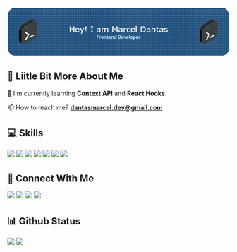 ![Header](./github-header-image.png)


## 💫 Liitle Bit More About Me

<p>🌱 I'm currently learning  <b>Context API</b> and <b>React Hooks</b>.</p>
<p>📫 How to reach me? <b><a href = "mailto: dantasmarcel.dev@gmail.com">dantasmarcel.dev@gmail.com</a></b>
<!-- <p>🔭 I'm currently working on fdg</p>
<p>👯 I want to collaborate on ggh</p>
<p>🙏 I'm looking for help with ht</p> -->
<!-- <p>💬 Ask me about hd</p>
<p>I regularly write articles on <a href="fd">gdf</a></p>
<p>All of my projects are available at <a href="dgbb">bdb</a></p>
<p>Know about my experiences <a href="dgb">here</a></p>
<p>⚡ Fun Fact: dgbd</p> -->

## 💻 Skills
<p>
<img src="https://img.shields.io/badge/html5-%23E34F26.svg?style=for-the-badge&logo=html5&logoColor=white" style="margin-bottom: 4px;" height="30px">
<img src="https://img.shields.io/badge/css3-%231572B6.svg?style=for-the-badge&logo=css3&logoColor=white" style="margin-bottom: 4px;" height="30px">
<img src="https://img.shields.io/badge/bootstrap-%23563D7C.svg?style=for-the-badge&logo=bootstrap&logoColor=white" style="margin-bottom: 4px;" height="30px">
<img src="https://img.shields.io/badge/git-%23F05033.svg?style=for-the-badge&logo=git&logoColor=white" style="margin-bottom: 4px;" height="30px">
<img src="https://img.shields.io/badge/Linux-FCC624?style=for-the-badge&logo=linux&logoColor=black" style="margin-bottom: 4px;" height="30px">
<img src="https://img.shields.io/badge/javascript-%23323330.svg?style=for-the-badge&logo=javascript&logoColor=%23F7DF1E" style="margin-bottom: 4px;" height="30px">
<img src="https://img.shields.io/badge/react-%2320232a.svg?style=for-the-badge&logo=react&logoColor=%2361DAFB" style="margin-bottom: 4px;" height="30px">
<!-- <img src="https://img.shields.io/badge/python-3670A0?style=for-the-badge&logo=python&logoColor=ffdd54" style="margin-bottom: 4px;" height="30px"> -->
<!-- <img src="https://img.shields.io/badge/typescript-%23007ACC.svg?style=for-the-badge&logo=typescript&logoColor=white" style="margin-bottom: 4px;" height="30px"> -->
<!-- <img src="https://img.shields.io/badge/php-%23777BB4.svg?style=for-the-badge&logo=php&logoColor=white" style="margin-bottom: 4px;" height="30px"> -->
<!-- <img src="https://img.shields.io/badge/react_native-%2320232a.svg?style=for-the-badge&logo=react&logoColor=%2361DAFB" style="margin-bottom: 4px;" height="30px"> -->
<!-- <img src="https://img.shields.io/badge/tailwindcss-%2338B2AC.svg?style=for-the-badge&logo=tailwind-css&logoColor=white" style="margin-bottom: 4px;" height="30px"> -->
<!-- <img src="https://img.shields.io/badge/node.js-6DA55F?style=for-the-badge&logo=node.js&logoColor=white" style="margin-bottom: 4px;" height="30px"> -->
</p>

## 👥 Connect With Me
<p>
<a href="https://www.instagram.com/allefmarcel.dev"><img src="https://img.shields.io/badge/Instagram-%23E4405F.svg?style=for-the-badge&logo=Instagram&logoColor=white" style="margin-bottom: 4px;" height="30px" target="_blank"></a>
<a href="https://linkedin.com/in/https://www.linkedin.com/in/dantasmarcel/"><img src="https://img.shields.io/badge/linkedin-%230077B5.svg?style=for-the-badge&logo=linkedin&logoColor=white" style="margin-bottom: 4px;" height="30px" target="_blank"></a>
<a href="https://codepen.io/marceldantas"><img src="https://img.shields.io/badge/Codepen-000000?style=for-the-badge&logo=codepen&logoColor=white" style="margin-bottom: 4px;" height="30px" target="_blank"></a>
<a href="https://www.hackerrank.com/allefmarcel_dev"><img src="https://img.shields.io/badge/-Hackerrank-2EC866?style=for-the-badge&logo=HackerRank&logoColor=white" style="margin-bottom: 4px;" height="30px" target="_blank"></a>
</p>

## 📊 Github Status

<p>
  <img style="width: 49%" src="https://github-readme-stats.vercel.app/api?username=marceldantas&show_icons=true">
  <img style="width: 48%" src="https://github-readme-stats.vercel.app/api/top-langs/?username=marceldantas&layout=compact">
</p>

<!-- <p><img src="https://github-readme-streak-stats.herokuapp.com/?user=marceldantas"><p> -->